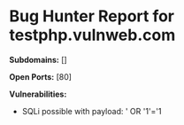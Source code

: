 # Bug Hunter Report for testphp.vulnweb.com

**Subdomains:** []

**Open Ports:** [80]

**Vulnerabilities:**
- SQLi possible with payload: ' OR '1'='1
